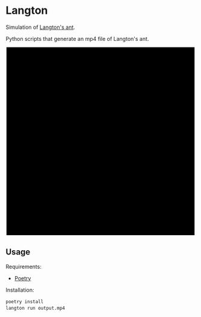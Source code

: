 # Langton

Simulation of [Langton's ant](https://en.wikipedia.org/wiki/Langton%27s_ant).

Python scripts that generate an mp4 file of Langton's ant.

<div align="center">
  <img src="assets/langton.gif" width=500>
</div>

## Usage

Requirements:

- [Poetry](https://python-poetry.org/)

Installation:

```bash
poetry install
langton run output.mp4
```

